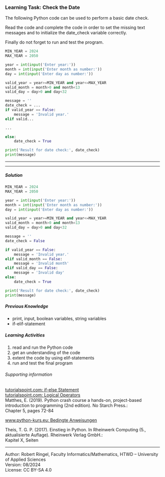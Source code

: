 ### Learning Task: Check the Date

The following Python code can be used to perform a basic date check.  

Read the code and complete the code in order to set the missing text messages and to initialize the date_check variable correctly.

Finally do not forget to run and test the program.

``` python
MIN_YEAR = 2024
MAX_YEAR = 2050

year = int(input('Enter year:'))
month = int(input('Enter month as number:'))
day = int(input('Enter day as number:'))

valid_year = year>=MIN_YEAR and year<=MAX_YEAR
valid_month = month>0 and month<13
valid_day = day>0 and day<32

message = ''
date_check = ...
if valid_year == False:
	message = 'Invalid year.'
elif valid...

...

else:
	date_check = True

print('Result for date check:', date_check)
print(message)
```

---------------------------------------
---------------------------------------

##### Solution

``` python
MIN_YEAR = 2024
MAX_YEAR = 2050

year = int(input('Enter year:'))
month = int(input('Enter month as number:'))
day = int(input('Enter day as number:'))

valid_year = year>=MIN_YEAR and year<=MAX_YEAR
valid_month = month>0 and month<13
valid_day = day>0 and day<32

message = ''
date_check = False

if valid_year == False:
	message = 'Invalid year.'
elif valid_month == False:
	message = 'Invalid month'
elif valid_day == False:
	message = 'Invalid day'
else:
	date_check = True

print('Result for date check:', date_check)
print(message)
```

##### Previous Knowledge

- print, input, boolean variables, string variables
- if-elif-statement
  
##### Learning Activities

1) read and run the Python code
2) get an understanding of the code
3) extent the code by using elif-statements
4) run and test the final program


###### Supporting information

[tutorialspoint.com: if-else Statement](https://www.tutorialspoint.com/python/python_if_else.htm)  
[tutorialspoint.com: Logical Operators](https://www.tutorialspoint.com/python/python_logical_operators.htm)  
Matthes, E. (2019). Python crash course a hands-on, project-based introduction to programming (2nd edition). No Starch Press.:  
Chapter 5, pages 72-84  

[www.python-kurs.eu: Bedingte Anweisungen](https://python-kurs.eu/python3_bedingte_anweisungen.php)

Theis, T. G. P. (2017). Einstieg in Python. In Rheinwerk Computing (5., aktualisierte Auflage). Rheinwerk Verlag GmbH.:   
Kapitel X, Seiten 

----
[//]: # "Learning objective: Test and branch using if-elif"
[//]: # "Topic: Controlling program execution"
[//]: # "Complexity: 2 - normal"
[//]: # "Task type: completion task"

Author: Robert Ringel, Faculty Informatics/Mathematics, HTWD – University of Applied Sciences  
Version: 08/2024            
License: CC BY-SA 4.0
